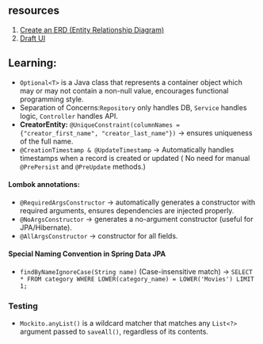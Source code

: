 ## resources

1. [Create an ERD (Entity Relationship Diagram)](https://dbdiagram.io/d/Rekollect-DB-67695f95d16109b4009714a1)
2. [Draft UI](https://excalidraw.com/#room=1da8aaa8d2251a05ebbb,VPmluEqwrbs6w_uSh7g3NA)

## Learning:

- ```Optional<T>``` is a Java class that represents a container object which may or may not contain a non-null value,
  encourages functional programming style.
- Separation of Concerns:```Repository``` only handles DB, ```Service``` handles logic, ```Controller``` handles API.
- **CreatorEntity:** ```@UniqueConstraint(columnNames = {"creator_first_name", "creator_last_name"})``` → ensures
  uniqueness of the full name.
- ```@CreationTimestamp & @UpdateTimestamp```  → Automatically handles timestamps when a record is created or updated (
  No need for manual ```@PrePersist``` and ```@PreUpdate``` methods.)



#### Lombok annotations:

- ```@RequiredArgsConstructor``` → automatically generates a constructor with required arguments, ensures dependencies
  are injected properly.
- ```@NoArgsConstructor``` → generates a no-argument constructor (useful for JPA/Hibernate).
- ```@AllArgsConstructor``` → constructor for all fields.

#### Special Naming Convention in Spring Data JPA

- ```findByNameIgnoreCase(String name)``` (Case-insensitive match) → ```SELECT * FROM category WHERE LOWER(category_name) = LOWER('Movies') LIMIT 1;```

### Testing
- ```Mockito.anyList()``` is a wildcard matcher that matches any ```List<?>``` argument passed to ```saveAll()```, regardless of its contents.